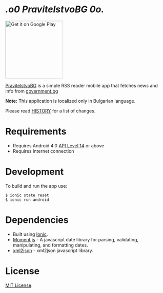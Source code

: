 _.o0 PravitelstvoBG 0o._
=========================

<a href="https://play.google.com/store/apps/details?id=net.vexelon.pravitelstvobg&utm_source=global_co&utm_medium=prtnr&utm_content=Mar2515&utm_campaign=PartBadge&pcampaignid=MKT-AC-global-none-all-co-pr-py-PartBadges-Oct1515-1"><img alt="Get it on Google Play" src="https://play.google.com/intl/en_us/badges/images/apps/en-play-badge.png" width="180px"/></a>

[PravitelstvoBG](https://play.google.com/store/apps/details?id=net.vexelon.pravitelstvobg) is a 
simple RSS reader mobile app that fetches news and info from [government.bg](http://government.bg)

**Note:** This application is localized only in Bulgarian language.

Please read [HISTORY](HISTORY) for a list of changes.

# Requirements

  * Requires Android 4.0 [API Level 14](http://developer.android.com/about/versions/android-4.0.html) or above
  * Requires Internet connection

# Development

To build and run the app use:

    $ ionic state reset
    $ ionic run android

# Dependencies

  * Built using [Ionic](http://ionicframework.com/).
  * [Moment.js](http://momentjs.com/) - A javascript date library for parsing, validating, 
  manipulating, and formatting dates.
  * [xml2json](http://goessner.net/download/prj/jsonxml/) - xml2json javascript library.

# License

[MIT License](LICENSE).
